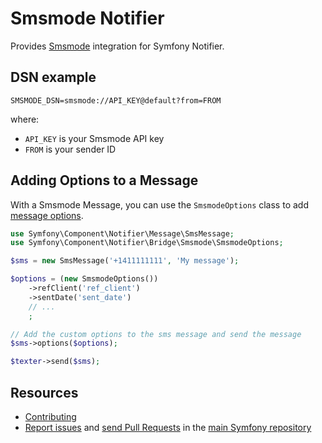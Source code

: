 Smsmode Notifier
================

Provides [Smsmode](https://www.smsmode.com/) integration for Symfony Notifier.

DSN example
-----------

```
SMSMODE_DSN=smsmode://API_KEY@default?from=FROM
```

where:

 - `API_KEY` is your Smsmode API key
 - `FROM` is your sender ID

Adding Options to a Message
---------------------------

With a Smsmode Message, you can use the `SmsmodeOptions` class to add
[message options](https://dev.smsmode.com/sms/v1/message).

```php
use Symfony\Component\Notifier\Message\SmsMessage;
use Symfony\Component\Notifier\Bridge\Smsmode\SmsmodeOptions;

$sms = new SmsMessage('+1411111111', 'My message');

$options = (new SmsmodeOptions())
    ->refClient('ref_client')
    ->sentDate('sent_date')
    // ...
    ;

// Add the custom options to the sms message and send the message
$sms->options($options);

$texter->send($sms);
```

Resources
---------

 * [Contributing](https://symfony.com/doc/current/contributing/index.html)
 * [Report issues](https://github.com/symfony/symfony/issues) and
   [send Pull Requests](https://github.com/symfony/symfony/pulls)
   in the [main Symfony repository](https://github.com/symfony/symfony)
